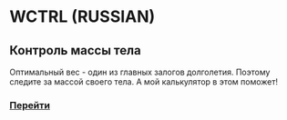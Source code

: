 # WCTRL (RUSSIAN)
## Контроль массы тела
Оптимальный вес - один из главных залогов долголетия. Поэтому следите за массой своего тела. А мой калькулятор в этом поможет!

### [Перейти](https://faynco.github.io/wctrl/)
